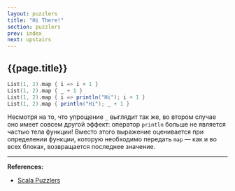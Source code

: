 ```yaml
---
layout: puzzlers
title: "Hi There!"
section: puzzlers
prev: index
next: upstairs
---
```


## {{page.title}}

```scala mdoc
List(1, 2).map { i => i + 1 }
List(1, 2).map { _ + 1 }
List(1, 2).map { i => println("Hi"); i + 1 }
List(1, 2).map { println("Hi"); _ + 1 }
```

Несмотря на то, что упрощение `_` выглядит так же, во втором случае оно имеет совсем другой эффект: 
оператор `println` больше не является частью тела функции! 
Вместо этого выражение оценивается при определении функции, которую необходимо передать `map` — 
как и во всех блоках, возвращается последнее значение.


---

**References:**
- [Scala Puzzlers](https://scalapuzzlers.com/index.html#pzzlr-001)
